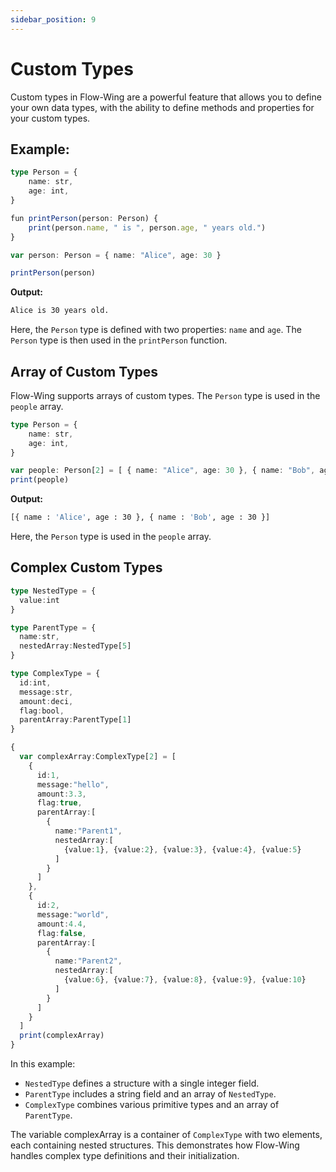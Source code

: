 ```yaml
---
sidebar_position: 9
---
```


# Custom Types

Custom types in Flow-Wing are a powerful feature that allows you to define your own data types, with the ability to define methods and properties for your custom types.

## Example:

```ts
type Person = {
    name: str,
    age: int,
}

fun printPerson(person: Person) {
    print(person.name, " is ", person.age, " years old.")
}

var person: Person = { name: "Alice", age: 30 }

printPerson(person)
```

**Output:**
```bash
Alice is 30 years old.
```

Here, the `Person` type is defined with two properties: `name` and `age`. The `Person` type is then used in the `printPerson` function.

## Array of Custom Types

Flow-Wing supports arrays of custom types. The `Person` type is used in the `people` array.

```ts
type Person = {
    name: str,
    age: int,
}

var people: Person[2] = [ { name: "Alice", age: 30 }, { name: "Bob", age: 30 } ]
print(people)
```

**Output:**
```bash
[{ name : 'Alice', age : 30 }, { name : 'Bob', age : 30 }]
```

Here, the `Person` type is used in the `people` array.


## Complex Custom Types

```ts
type NestedType = {
  value:int
}

type ParentType = {
  name:str,
  nestedArray:NestedType[5]
}

type ComplexType = {
  id:int,
  message:str,
  amount:deci,
  flag:bool,
  parentArray:ParentType[1]
}

{
  var complexArray:ComplexType[2] = [
    {
      id:1,
      message:"hello",
      amount:3.3,
      flag:true,
      parentArray:[
        {
          name:"Parent1",
          nestedArray:[
            {value:1}, {value:2}, {value:3}, {value:4}, {value:5}
          ]
        }
      ]
    },
    {
      id:2,
      message:"world",
      amount:4.4,
      flag:false,
      parentArray:[
        {
          name:"Parent2",
          nestedArray:[
            {value:6}, {value:7}, {value:8}, {value:9}, {value:10}
          ]
        }
      ]
    }
  ]
  print(complexArray)
}
```

In this example:

- `NestedType` defines a structure with a single integer field.
- `ParentType` includes a string field and an array of `NestedType`.
- `ComplexType` combines various primitive types and an array of `ParentType`.

The variable complexArray is a container of `ComplexType` with two elements, each containing nested structures. This demonstrates how Flow-Wing handles complex type definitions and their initialization.

